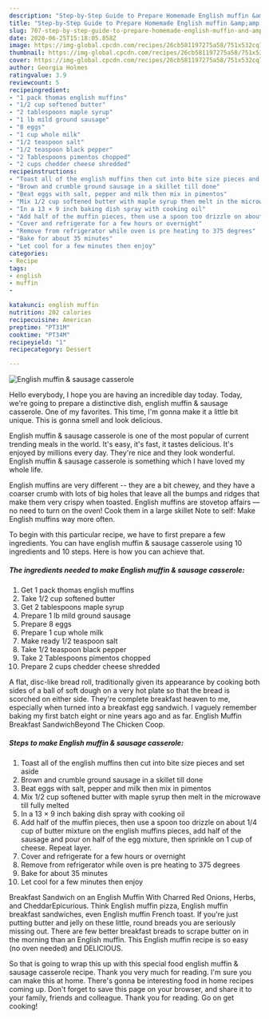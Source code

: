 ```yaml
---
description: "Step-by-Step Guide to Prepare Homemade English muffin &amp;amp; sausage casserole"
title: "Step-by-Step Guide to Prepare Homemade English muffin &amp;amp; sausage casserole"
slug: 707-step-by-step-guide-to-prepare-homemade-english-muffin-and-amp-sausage-casserole
date: 2020-06-25T15:18:05.858Z
image: https://img-global.cpcdn.com/recipes/26cb581197275a58/751x532cq70/english-muffin-sausage-casserole-recipe-main-photo.jpg
thumbnail: https://img-global.cpcdn.com/recipes/26cb581197275a58/751x532cq70/english-muffin-sausage-casserole-recipe-main-photo.jpg
cover: https://img-global.cpcdn.com/recipes/26cb581197275a58/751x532cq70/english-muffin-sausage-casserole-recipe-main-photo.jpg
author: Georgia Holmes
ratingvalue: 3.9
reviewcount: 5
recipeingredient:
- "1 pack thomas english muffins"
- "1/2 cup softened butter"
- "2 tablespoons maple syrup"
- "1 lb mild ground sausage"
- "8 eggs"
- "1 cup whole milk"
- "1/2 teaspoon salt"
- "1/2 teaspoon black pepper"
- "2 Tablespoons pimentos chopped"
- "2 cups chedder cheese shredded"
recipeinstructions:
- "Toast all of the english muffins then cut into bite size pieces and set aside"
- "Brown and crumble ground sausage in a skillet till done"
- "Beat eggs with salt, pepper and milk then mix in pimentos"
- "Mix 1/2 cup softened butter with maple syrup then melt in the microwave till fully melted"
- "In a 13 × 9 inch baking dish spray with cooking oil"
- "Add half of the muffin pieces, then use a spoon too drizzle on about 1/4 cup of butter mixture on the english muffins pieces, add half of the sausage and pour on half of the egg mixture, then sprinkle on 1 cup of cheese. Repeat layer."
- "Cover and refrigerate for a few hours or overnight"
- "Remove from refrigerator while oven is pre heating to 375 degrees"
- "Bake for about 35 minutes"
- "Let cool for a few minutes then enjoy"
categories:
- Recipe
tags:
- english
- muffin
- 

katakunci: english muffin  
nutrition: 202 calories
recipecuisine: American
preptime: "PT31M"
cooktime: "PT34M"
recipeyield: "1"
recipecategory: Dessert

---
```



![English muffin &amp; sausage casserole](https://img-global.cpcdn.com/recipes/26cb581197275a58/751x532cq70/english-muffin-sausage-casserole-recipe-main-photo.jpg)

Hello everybody, I hope you are having an incredible day today. Today, we're going to prepare a distinctive dish, english muffin &amp; sausage casserole. One of my favorites. This time, I'm gonna make it a little bit unique. This is gonna smell and look delicious.

English muffin &amp; sausage casserole is one of the most popular of current trending meals in the world. It's easy, it's fast, it tastes delicious. It's enjoyed by millions every day. They're nice and they look wonderful. English muffin &amp; sausage casserole is something which I have loved my whole life.

English muffins are very different -- they are a bit chewey, and they have a coarser crumb with lots of big holes that leave all the bumps and ridges that make them very crispy when toasted. English muffins are stovetop affairs — no need to turn on the oven! Cook them in a large skillet Note to self: Make English muffins way more often.


To begin with this particular recipe, we have to first prepare a few ingredients. You can have english muffin &amp; sausage casserole using 10 ingredients and 10 steps. Here is how you can achieve that.

<!--inarticleads1-->

##### The ingredients needed to make English muffin &amp; sausage casserole:

1. Get 1 pack thomas english muffins
1. Take 1/2 cup softened butter
1. Get 2 tablespoons maple syrup
1. Prepare 1 lb mild ground sausage
1. Prepare 8 eggs
1. Prepare 1 cup whole milk
1. Make ready 1/2 teaspoon salt
1. Take 1/2 teaspoon black pepper
1. Take 2 Tablespoons pimentos chopped
1. Prepare 2 cups chedder cheese shredded


A flat, disc-like bread roll, traditionally given its appearance by cooking both sides of a ball of soft dough on a very hot plate so that the bread is scorched on either side. They&#39;re complete breakfast heaven to me, especially when turned into a breakfast egg sandwich. I vaguely remember baking my first batch eight or nine years ago and as far. English Muffin Breakfast SandwichBeyond The Chicken Coop. 

<!--inarticleads2-->

##### Steps to make English muffin &amp; sausage casserole:

1. Toast all of the english muffins then cut into bite size pieces and set aside
1. Brown and crumble ground sausage in a skillet till done
1. Beat eggs with salt, pepper and milk then mix in pimentos
1. Mix 1/2 cup softened butter with maple syrup then melt in the microwave till fully melted
1. In a 13 × 9 inch baking dish spray with cooking oil
1. Add half of the muffin pieces, then use a spoon too drizzle on about 1/4 cup of butter mixture on the english muffins pieces, add half of the sausage and pour on half of the egg mixture, then sprinkle on 1 cup of cheese. Repeat layer.
1. Cover and refrigerate for a few hours or overnight
1. Remove from refrigerator while oven is pre heating to 375 degrees
1. Bake for about 35 minutes
1. Let cool for a few minutes then enjoy


Breakfast Sandwich on an English Muffin With Charred Red Onions, Herbs, and CheddarEpicurious. Think English muffin pizza, English muffin breakfast sandwiches, even English muffin French toast. If you&#39;re just putting butter and jelly on these little, round breads you are seriously missing out. There are few better breakfast breads to scrape butter on in the morning than an English muffin. This English muffin recipe is so easy (no oven needed) and DELICIOUS. 

So that is going to wrap this up with this special food english muffin &amp; sausage casserole recipe. Thank you very much for reading. I'm sure you can make this at home. There's gonna be interesting food in home recipes coming up. Don't forget to save this page on your browser, and share it to your family, friends and colleague. Thank you for reading. Go on get cooking!
